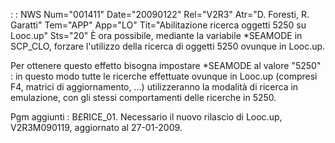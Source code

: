  :  : NWS Num="001411" Date="20090122" Rel="V2R3" Atr="D. Foresti, R. Garatti" Tem="APP" App="LO" Tit="Abilitazione ricerca oggetti 5250 su Looc.up" Sts="20"
È ora possibile, mediante la variabile \*SEAMODE in SCP_CLO, forzare l'utilizzo della ricerca di oggetti 5250 ovunque in Looc.up.

Per ottenere questo effetto bisogna impostare \*SEAMODE al valore "5250" :  in questo modo tutte le ricerche effettuate ovunque in Looc.up (compresi F4, matrici di aggiornamento, ...) utilizzeranno la modalità di ricerca in emulazione, con gli stessi comportamenti delle ricerche in 5250.

Pgm aggiunti :  B£RICE_01.
Necessario il nuovo rilascio di Looc.up, V2R3M090119, aggiornato al 27-01-2009.
